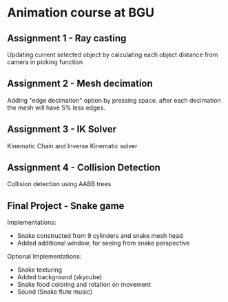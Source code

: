 # Animation course at BGU
## Assignment 1 - Ray casting
Updating current selected object by calculating each object distance from camera in picking function 
## Assignment 2 - Mesh decimation 
Adding "edge decimation" option by pressing space. after each decimation the mesh will have 5% less edges.
## Assignment 3 - IK Solver
Kinematic Chain and Inverse Kinematic solver
## Assignment 4 - Collision Detection
Collision detection using AABB trees
## Final Project - Snake game
Implementations:
- Snake constructed from 9 cylinders and snake mesh head
- Added additional window, for seeing from snake perspective

Optional Implementations:
- Snake texturing
- Added background (skycube)
- Snake food coloring and rotation on movement
- Sound (Snake flute music)